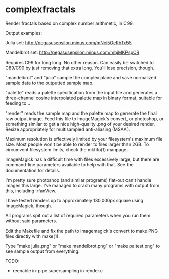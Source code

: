 complexfractals
===============

Render fractals based on complex number arithmetic, in C99.

Output examples:

Julia set: http://pegasusepsilon.minus.com/mNei5OeRbTx55

Mandelbrot set: http://pegasusepsilon.minus.com/mbjMKPspCR

Requires C99 for long long. No other reason. Can easily be switched to C89/C90
by just removing that extra long. You'll lose precision, though.

"mandelbrot" and "julia" sample the complex plane and save normalized 
	sample data to the outputted sample map.

"palette" reads a palette specification from the input file and generates a
	three-channel cosine interpolated palette map in binary format,
	suitable for feeding to...

"render" reads the sample map and the palette map to generate the final raw
	output image. Feed this file to ImageMagick's convert, or 
	photoshop, or something similar to get a nice high-quality .png 
	of your desired render. Resize appropriately for multisampled
	anti-aliasing (MSAA).

Maximum resolution is effectively limited by your filesystem's maximum file
size. Most people won't be able to render to files larger than 2GB. To
circumvent filesystem limits, check the mkfifo(1) manpage.

ImageMagick has a difficult time with files excessively large, but there are
command-line parameters available to help with that. See the documentation for
details.

I'm pretty sure photoshop (and similar programs) flat-out can't handle images
this large. I've managed to crash many programs with output from this,
including IrfanView.

I have tested renders up to approximately 130,000px square using ImageMagick,
though.

All programs spit out a list of required parameters when you run them without
said parameters.

Edit the Makefile and fix the path to Imagemagick's convert to make PNG files
directly with make(1).

Type "make julia.png" or "make mandelbrot.png" or "make paltest.png" to see
sample output from everything.

TODO:
* reenable in-pipe supersampling in render.c
